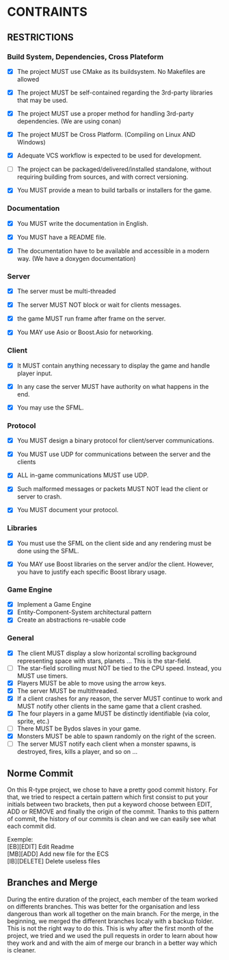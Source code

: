 # CONTRAINTS

## RESTRICTIONS

### Build System, Dependencies, Cross Plateform

- [x] The project MUST use CMake as its buildsystem. No Makefiles are allowed
- [X] The project MUST be self-contained regarding the 3rd-party libraries that may be used.
- [x] The project MUST use a proper method for handling 3rd-party dependencies. (We are using conan)
- [x] The project MUST be Cross Platform. (Compiling on Linux AND Windows)
- [x] Adequate VCS workflow is expected to be used for development.
- [ ] The project can be packaged/delivered/installed standalone, without requiring building from sources,
and with correct versioning.
- [x] You MUST provide a mean to build tarballs or installers for the game.


### Documentation

- [x] You MUST write the documentation in English.
- [x] You MUST have a README file.
- [x] The documentation have to be available and accessible in a modern way. (We have a doxygen documentation)


### Server

- [X] The server must be multi-threaded
- [X] The server MUST NOT block or wait for clients messages.
- [x] the game MUST run frame after frame on the server.
- [X] You MAY use Asio or Boost.Asio for networking. 


### Client

- [X] It MUST contain anything necessary to display the game and handle player input.
- [X] In any case the server MUST have authority on what happens in the end.
- [x] You may use the SFML.


### Protocol

- [X] You MUST design a binary protocol for client/server communications.
- [x] You MUST use UDP for communications between the server and the clients
- [x] ALL in-game communications MUST use UDP.
- [X] Such malformed messages or packets MUST NOT lead the client or server to crash.
- [x] You MUST document your protocol.


### Libraries

- [X] You must use the SFML on the client side and any rendering must be done using the SFML.
- [X] You MAY use Boost libraries on the server and/or the client. However, you have to justify each specific Boost
library usage.


### Game Engine

- [x] Implement a Game Engine
- [X] Entity-Component-System architectural pattern
- [x] Create an abstractions re-usable code

### General

- [x] The client MUST display a slow horizontal scrolling background representing space with stars, planets ...
This is the star-field.
- [ ] The star-field scrolling must NOT be tied to the CPU speed. Instead, you MUST use timers.
- [x] Players MUST be able to move using the arrow keys.
- [x] The server MUST be multithreaded.
- [x] If a client crashes for any reason, the server MUST continue to work and MUST notify other clients in the
same game that a client crashed.
- [x] The four players in a game MUST be distinctly identifiable (via color, sprite, etc.)
- [ ] There MUST be Bydos slaves in your game.
- [x] Monsters MUST be able to spawn randomly on the right of the screen.
- [ ] The server MUST notify each client when a monster spawns, is destroyed, fires, kills a player, and so
on ... 

## Norme Commit

On this R-type project, we chose to have a pretty good commit history. For that, we tried to respect a certain pattern which first consist to put your initials between two brackets, then put a keyword choose between EDIT, ADD or REMOVE and finally the origin of the commit. Thanks to this pattern of commit, the history of our commits is clean and we can easily see what each commit did.

Exemple:  
[EB][EDIT] Edit Readme  
[MB][ADD] Add new file for the ECS  
[IB][DELETE] Delete useless files  


## Branches and Merge

During the entire duration of the project, each member of the team worked on differents branches. This was better for the organisation and less dangerous than work all together on the main branch. For the merge, in the beginning, we merged the different branches localy with a backup folder. This is not the right way to do this. This is why after the first month of the project, we tried and we used the pull requests in order to learn about how they work and and with the aim of merge our branch in a better way which is cleaner.